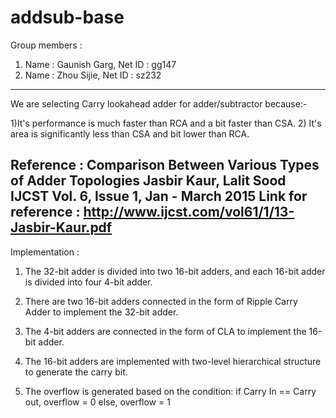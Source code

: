 # addsub-base

Group members :

1) Name : Gaunish Garg, Net ID : gg147
2) Name : Zhou Sijie, Net ID : sz232 

------------------------------------------------------------------------------------------------
We are selecting Carry lookahead adder for adder/subtractor because:-

1)It's performance is much faster than RCA and a bit faster than CSA.
2) It's area is significantly less than CSA and bit lower than RCA.

Reference : Comparison Between Various Types of Adder Topologies Jasbir Kaur, Lalit Sood IJCST Vol. 6, Issue 1, Jan - March 2015
Link for reference : http://www.ijcst.com/vol61/1/13-Jasbir-Kaur.pdf
----------------------------------------------------------------------------------------------------------------------------------

Implementation :
1) The 32-bit adder is divided into two 16-bit adders, and each 16-bit adder is divided into four 4-bit adder.

2) There are two 16-bit adders connected in the form of Ripple Carry Adder to implement the 32-bit adder.

3) The 4-bit adders are connected in the form of CLA to implement the 16-bit adder.

4) The 16-bit adders are implemented with two-level hierarchical structure to generate the carry bit.

5) The overflow is generated based on the condition: 
   if Carry In == Carry out, overflow = 0
   else, overflow = 1